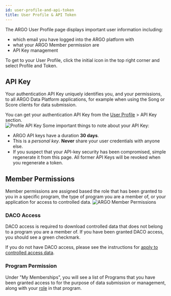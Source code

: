 ```yaml
---
id: user-profile-and-api-token
title: User Profile & API Token
---
```

The ARGO User Profile page displays important user information including:
- which email you have logged into the ARGO platform with
- what your ARGO Member permission are
- API Key management

To get to your User Profile, click the initial icon in the top right corner and select Profile and Token.  
## API Key
Your authentication API Key uniquely identifies you, and your permissions, to all ARGO Data Platform applications, for example when using the Song or Score clients for data submission.

You can get your authentication API Key from the [User Profile](https://platform.icgc-argo.org/user) > API Key section.  
![Profile API Key](../img/data-access-user-profile-api-key.png)
Some important things to note about your API Key:
- ARGO API keys have a duration **30 days**.
- This is a _personal key_.  **Never** share your user credentials with anyone else.
- If you suspect that your API-key security has been compromised, simple regenerate it from this page.  All former API Keys will be revoked when you regenerate a token.

## Member Permissions
Member permissions are assigned based the role that has been granted to you in a specific program, the type of program you are a member of, or your application for access to controlled data.
![ARGO Member Permissions](../img\data-access-user-profile-program-access.png)

### DACO Access
DACO access is required to download controlled data that does not belong to a program you are a member of.  If you have been granted DACO access, you should see a green checkmark.  

If you do not have DACO access, please see the instructions for [apply to controlled access data]().
### Program Permission
Under "My Memberships", you will see a list of Programs that you have been granted access to for the purpose of data submission or management, along with your  [role](/docs/data-access) in that program.
